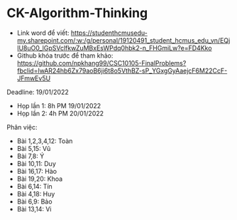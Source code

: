 # CK-Algorithm-Thinking

- Link word để viết: https://studenthcmusedu-my.sharepoint.com/:w:/g/personal/19120491_student_hcmus_edu_vn/EQjlU8uO0_lGpSVclfkwZuMBxEsWPdq0hbk2-n_FHGmiLw?e=FD4Kko
- Github khóa trước để tham khảo: https://github.com/npkhang99/CSC10105-FinalProblems?fbclid=IwAR24hb6Zx79aoB6ji6t8o5VthBZ-sP_YGxgGyAaejcF6M22CcF-JFmwEv5U

Deadline: 19/01/2022
- Họp lần 1: 8h PM 19/01/2022
- Họp lần 2: 4h PM 20/01/2022


Phân việc:
- Bài 1,2,3,4,12: Toàn
- Bài 5,15: Vũ
- Bài 7,8: Ý
- Bài 10,11: Duy
- Bài 16,17: Hào
- Bài 19,20: Khoa
- Bài 6,14: Tín
- Bài 4,18: Huy
- Bài 6,9: Bảo
- Bài 13,14: Vi
